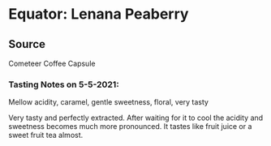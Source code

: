 # Equator: Lenana Peaberry

## Source
Cometeer Coffee Capsule

### Tasting Notes on 5-5-2021:
Mellow acidity, caramel, gentle sweetness, floral, very tasty

Very tasty and perfectly extracted. After waiting for it to cool the acidity and sweetness becomes much more pronounced. It tastes like fruit juice or a sweet fruit tea almost. 
